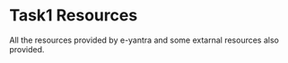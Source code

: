 # Task1 Resources
All the resources provided by e-yantra and some extarnal resources also provided.
